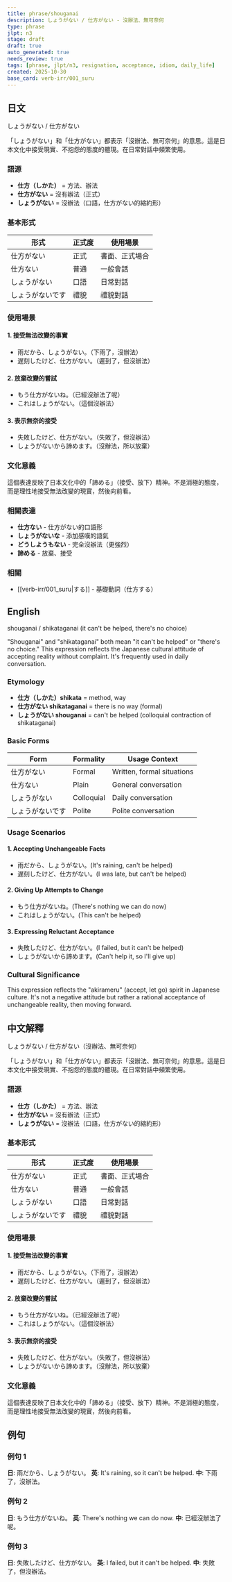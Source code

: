 ```yaml
---
title: phrase/shouganai
description: しょうがない / 仕方がない - 沒辦法、無可奈何
type: phrase
jlpt: n3
stage: draft
draft: true
auto_generated: true
needs_review: true
tags: [phrase, jlpt/n3, resignation, acceptance, idiom, daily_life]
created: 2025-10-30
base_card: verb-irr/001_suru
---
```


## 日文

しょうがない / 仕方がない

「しょうがない」和「仕方がない」都表示「沒辦法、無可奈何」的意思。這是日本文化中接受現實、不抱怨的態度的體現。在日常對話中頻繁使用。

### 語源

- **仕方（しかた）** = 方法、辦法
- **仕方がない** = 沒有辦法（正式）
- **しょうがない** = 沒辦法（口語，仕方がない的縮約形）

### 基本形式

| 形式 | 正式度 | 使用場景 |
|------|--------|----------|
| 仕方がない | 正式 | 書面、正式場合 |
| 仕方ない | 普通 | 一般會話 |
| しょうがない | 口語 | 日常對話 |
| しょうがないです | 禮貌 | 禮貌對話 |

### 使用場景

#### 1. 接受無法改變的事實
- 雨だから、しょうがない。（下雨了，沒辦法）
- 遅刻したけど、仕方がない。（遲到了，但沒辦法）

#### 2. 放棄改變的嘗試
- もう仕方がないね。（已經沒辦法了呢）
- これはしょうがない。（這個沒辦法）

#### 3. 表示無奈的接受
- 失敗したけど、仕方がない。（失敗了，但沒辦法）
- しょうがないから諦めます。（沒辦法，所以放棄）

### 文化意義

這個表達反映了日本文化中的「諦める」（接受、放下）精神。不是消極的態度，而是理性地接受無法改變的現實，然後向前看。

### 相關表達

- **仕方ない** - 仕方がない的口語形
- **しょうがないな** - 添加感嘆的語氣
- **どうしようもない** - 完全沒辦法（更強烈）
- **諦める** - 放棄、接受

### 相關
- [[verb-irr/001_suru|する]] - 基礎動詞（仕方する）

## English

shouganai / shikataganai (it can't be helped, there's no choice)

"Shouganai" and "shikataganai" both mean "it can't be helped" or "there's no choice." This expression reflects the Japanese cultural attitude of accepting reality without complaint. It's frequently used in daily conversation.

### Etymology

- **仕方（しかた）shikata** = method, way
- **仕方がない shikataganai** = there is no way (formal)
- **しょうがない shouganai** = can't be helped (colloquial contraction of shikataganai)

### Basic Forms

| Form | Formality | Usage Context |
|------|-----------|---------------|
| 仕方がない | Formal | Written, formal situations |
| 仕方ない | Plain | General conversation |
| しょうがない | Colloquial | Daily conversation |
| しょうがないです | Polite | Polite conversation |

### Usage Scenarios

#### 1. Accepting Unchangeable Facts
- 雨だから、しょうがない。(It's raining, can't be helped)
- 遅刻したけど、仕方がない。(I was late, but can't be helped)

#### 2. Giving Up Attempts to Change
- もう仕方がないね。(There's nothing we can do now)
- これはしょうがない。(This can't be helped)

#### 3. Expressing Reluctant Acceptance
- 失敗したけど、仕方がない。(I failed, but it can't be helped)
- しょうがないから諦めます。(Can't help it, so I'll give up)

### Cultural Significance

This expression reflects the "akirameru" (accept, let go) spirit in Japanese culture. It's not a negative attitude but rather a rational acceptance of unchangeable reality, then moving forward.

## 中文解釋

しょうがない / 仕方がない（沒辦法、無可奈何）

「しょうがない」和「仕方がない」都表示「沒辦法、無可奈何」的意思。這是日本文化中接受現實、不抱怨的態度的體現。在日常對話中頻繁使用。

### 語源

- **仕方（しかた）** = 方法、辦法
- **仕方がない** = 沒有辦法（正式）
- **しょうがない** = 沒辦法（口語，仕方がない的縮約形）

### 基本形式

| 形式 | 正式度 | 使用場景 |
|------|--------|----------|
| 仕方がない | 正式 | 書面、正式場合 |
| 仕方ない | 普通 | 一般會話 |
| しょうがない | 口語 | 日常對話 |
| しょうがないです | 禮貌 | 禮貌對話 |

### 使用場景

#### 1. 接受無法改變的事實
- 雨だから、しょうがない。（下雨了，沒辦法）
- 遅刻したけど、仕方がない。（遲到了，但沒辦法）

#### 2. 放棄改變的嘗試
- もう仕方がないね。（已經沒辦法了呢）
- これはしょうがない。（這個沒辦法）

#### 3. 表示無奈的接受
- 失敗したけど、仕方がない。（失敗了，但沒辦法）
- しょうがないから諦めます。（沒辦法，所以放棄）

### 文化意義

這個表達反映了日本文化中的「諦める」（接受、放下）精神。不是消極的態度，而是理性地接受無法改變的現實，然後向前看。

## 例句

### 例句 1
**日**: 雨だから、しょうがない。
**英**: It's raining, so it can't be helped.
**中**: 下雨了，沒辦法。

### 例句 2
**日**: もう仕方がないね。
**英**: There's nothing we can do now.
**中**: 已經沒辦法了呢。

### 例句 3
**日**: 失敗したけど、仕方がない。
**英**: I failed, but it can't be helped.
**中**: 失敗了，但沒辦法。
